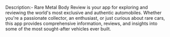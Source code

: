 
Description:- Rare Metal Body Review is your app for exploring and reviewing the world's most exclusive and authentic automobiles. Whether you're a passionate collector, an enthusiast, or just curious about rare cars, this app provides comprehensive information, reviews, and insights into some of the most sought-after vehicles ever built.
